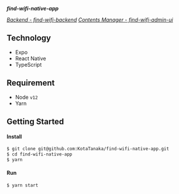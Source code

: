 ***find-wifi-native-app***

*[Backend - find-wifi-backend](https://github.com/KotaTanaka/find-wifi-backend)*
*[Contents Manager - find-wifi-admin-ui](https://github.com/KotaTanaka/find-wifi-admin-ui)*

## Technology

* Expo
* React Native
* TypeScript

## Requirement

* Node `v12`
* Yarn

## Getting Started

#### Install

```bash
$ git clone git@github.com:KotaTanaka/find-wifi-native-app.git
$ cd find-wifi-native-app
$ yarn
```

#### Run

```bash
$ yarn start
```
